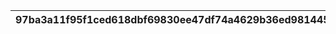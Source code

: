|97ba3a11f95f1ced618dbf69830ee47df74a4629b36ed9814457d76d9d6c7dc9|0faa20b769d7eecb8211a89b9de10b4bc2d86bd5e1d046b3e9a50312ac205bea|b74da30a4f33c5c51773b0033b01c89cc5a1e34b624c428bc12846ba358c5d8c|d680760acc5fbdfb6b23a8fb7dead4b663bbefa7caa173e357f48efedddee261|c9e07eb5b68776145e30b88b3fb3ee84891ba5577d4ea95e3419620441225df7|
| --- | --- | --- | --- | --- |